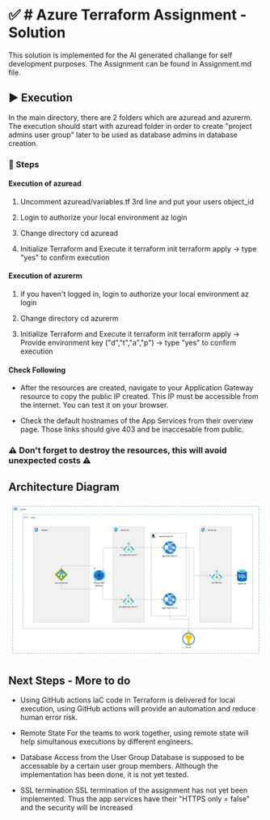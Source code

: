# ✅ # Azure Terraform Assignment - Solution

This solution is implemented for the AI generated challange for self development purposes. The Assignment can be found in Assignment.md file.

## ▶️ Execution

In the main directory, there are 2 folders which are azuread and azurerm. The execution should start with azuread folder in order to create "project admins user group" later to be used as database admins in database creation.

### 👣 Steps

#### Execution of azuread

1. Uncomment azuread/variables.tf 3rd line and put your users object_id

2. Login to authorize your local environment
    az login

3. Change directory
    cd azuread

4. Initialize Terraform and Execute it
    terraform init
    terraform apply 
        -> type "yes" to confirm execution


#### Execution of azurerm

1. if you haven't logged in, login to authorize your local environment
    az login

3. Change directory
    cd azurerm

4. Initialize Terraform and Execute it
    terraform init
    terraform apply 
        -> Provide environment key ("d","t","a","p")
        -> type "yes" to confirm execution


#### Check Following

- After the resources are created, navigate to your Application Gateway resource to copy the public IP created. This IP must be accessible from the internet. You can test it on your browser.

- Check the default hostnames of the App Services from their overview page. Those links should give 403 and be inaccesable from public.

### ⚠️ Don't forget to destroy the resources, this will avoid unexpected costs ⚠️



## Architecture Diagram

![Image](Diagram.jpeg)



## Next Steps - More to do

- Using GitHub actions
IaC code in Terraform is delivered for local execution, using GitHub actions will provide an automation and reduce human error risk.

- Remote State
For the teams to work together, using remote state will help simultanous executions by different engineers.

- Database Access from the User Group
Database is supposed to be accessable by a certain user group members. Although the implementation has been done, it is not yet tested.

- SSL termination
SSL termination of the assignment has not yet been implemented. Thus the app services have their "HTTPS only = false" and the security will be increased